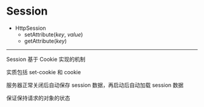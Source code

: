 # Session

* HttpSession
  * setAttribute(*key*, *value*)
  * getAttribute(*key*)

---

Session 基于 Cookie 实现的机制

实质包括 set-cookie 和 cookie

服务器正常关闭后自动保存 session 数据，再启动后自动加载 session 数据

保证保持请求的对象的状态
